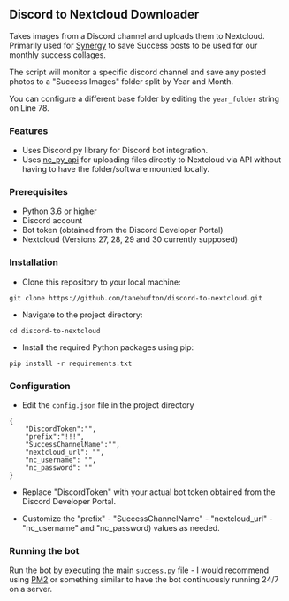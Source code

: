 
## Discord to Nextcloud Downloader

Takes images from a Discord channel and uploads them to Nextcloud. Primarily used for [Synergy](https://www.instagram.com/synergy) to save Success posts to be used for our monthly success collages. 

The script will monitor a specific discord channel and save any posted photos to a "Success Images" folder split by Year and Month. 

You can configure  a different base folder by editing the ``year_folder`` string on Line 78. 



### Features
- Uses Discord.py library for Discord bot integration.
- Uses [nc_py_api](https://pypi.org/project/nc-py-api/) for uploading files directly to Nextcloud via API without having to have the folder/software mounted locally.



### Prerequisites

- Python 3.6 or higher
- Discord account
- Bot token (obtained from the Discord Developer Portal)
- Nextcloud (Versions 27, 28, 29 and 30 currently supposed)

### Installation

* Clone this repository to your local machine:

```
git clone https://github.com/tanebufton/discord-to-nextcloud.git
```

* Navigate to the project directory:

```
cd discord-to-nextcloud
```
* Install the required Python packages using pip:
```
pip install -r requirements.txt
```

### Configuration
*  Edit the `config.json` file in the project directory

```
{
    "DiscordToken":"",
    "prefix":"!!!",
    "SuccessChannelName":"",
    "nextcloud_url": "",
    "nc_username": "",
    "nc_password": ""
}
```
* Replace "DiscordToken" with your actual bot token obtained from the Discord Developer Portal.

* Customize the "prefix" - "SuccessChannelName" - "nextcloud_url" - "nc_username" and "nc_password) values as needed.

### Running the bot

Run the bot by executing the main `success.py` file - I would recommend using [PM2](https://pm2.keymetrics.io/) or something similar to have the bot continuously running 24/7 on a server. 


